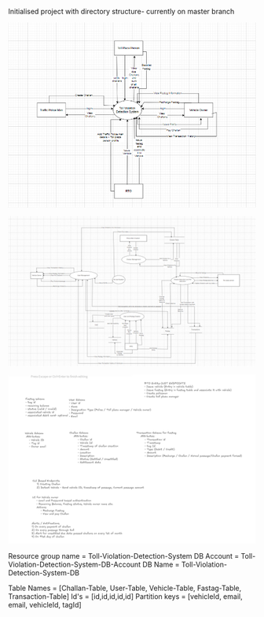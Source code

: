 Initialised project with directory structure- currently on master branch

![alt text](image.png)

![alt text](image-1.png)

![alt text](image-2.png)

Resource group name = Toll-Violation-Detection-System
DB Account = Toll-Violation-Detection-System-DB-Account
DB Name = Toll-Violation-Detection-System-DB

Table Names = [Challan-Table, User-Table, Vehicle-Table, Fastag-Table, Transaction-Table]
Id's = [id,id,id,id,id]
Partition keys = [vehicleId, email, email, vehicleId, tagId]
